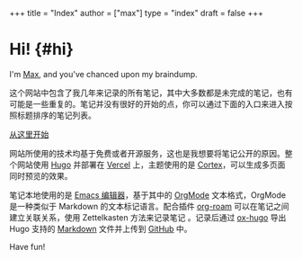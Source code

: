 +++
title = "Index"
author = ["max"]
type = "index"
draft = false
+++

# Hi! {#hi}

I'm [Max](https://maxoxo.me), and you've chanced upon my braindump.

这个网站中包含了我几年来记录的所有笔记，其中大多数都是未完成的笔记，也有可能是一些重复的。笔记并没有很好的开始的点，你可以通过下面的入口来进入按照标题排序的笔记列表。

[从这里开始](/posts/)

网站所使用的技术均基于免费或者开源服务，这也是我想要将笔记公开的原因。整个网站使用 [Hugo](https://gohugo.io) 并部署在 [Vercel](https://vercel.com/) 上，主题使用的是 [Cortex](https://github.com/jethrokuan/cortex)，可以生成多页面同时预览的效果。

笔记本地使用的是 [Emacs 编辑器](https://www.gnu.org/software/emacs/)，基于其中的 [OrgMode](https://orgmode.org/) 文本格式，OrgMode 是一种类似于 Markdown 的文本标记语言。配合插件 [org-roam](https://www.orgroam.com) 可以在笔记之间建立关联关系，使用 Zettelkasten
方法来记录笔记 。记录后通过 [ox-hugo](https://github.com/kaushalmodi/ox-hugo) 导出 Hugo 支持的 [Markdown](https://en.wikipedia.org/wiki/Markdown) 文件并上传到 [GitHub](https://www.github.com) 中。

Have fun!
